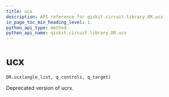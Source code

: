 ```yaml
---
title: ucx
description: API reference for qiskit.circuit.library.OR.ucx
in_page_toc_min_heading_level: 1
python_api_type: method
python_api_name: qiskit.circuit.library.OR.ucx
---
```


# ucx

<span id="qiskit.circuit.library.OR.ucx" />

`OR.ucx(angle_list, q_controls, q_target)`

Deprecated version of ucrx.

